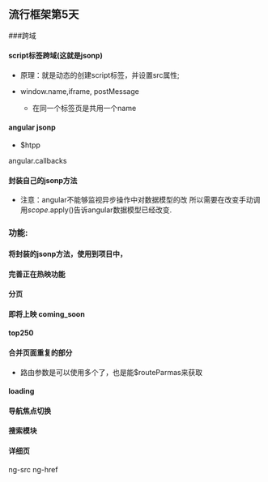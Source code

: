 ## 流行框架第5天

###跨域

#### script标签跨域(这就是jsonp)
- 原理：就是动态的创建script标签，并设置src属性;

- window.name,iframe, postMessage
    + 在同一个标签页是共用一个name

#### angular jsonp
- $htpp

angular.callbacks

#### 封装自己的jsonp方法
- 注意：angular不能够监视异步操作中对数据模型的改
    所以需要在改变手动调用$scope.$apply()告诉angular数据模型已经改变.

###  功能:

#### 将封装的jsonp方法，使用到项目中，


#### 完善正在热映功能


#### 分页


#### 即将上映 coming_soon

#### top250 

#### 合并页面重复的部分
- 路由参数是可以使用多个了，也是能$routeParmas来获取

#### loading


#### 导航焦点切换


#### 搜索模块


#### 详细页

ng-src
ng-href